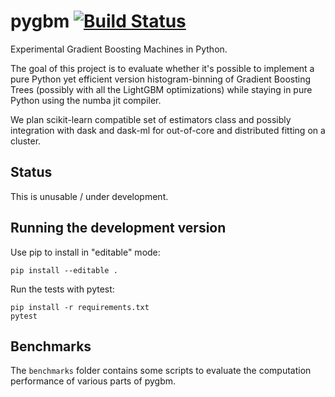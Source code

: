 # pygbm [![Build Status](https://travis-ci.org/ogrisel/pygbm.svg?branch=master)](https://travis-ci.org/ogrisel/pygbm)

Experimental Gradient Boosting Machines in Python.

The goal of this project is to evaluate whether it's possible to implement a
pure Python yet efficient version histogram-binning of Gradient Boosting Trees
(possibly with all the LightGBM optimizations) while staying in pure Python
using the numba jit compiler.

We plan scikit-learn compatible set of estimators class and possibly integration
with dask and dask-ml for out-of-core and distributed fitting on a cluster.

## Status

This is unusable / under development.

## Running the development version

Use pip to install in "editable" mode:

    pip install --editable .

Run the tests with pytest:

    pip install -r requirements.txt
    pytest

## Benchmarks

The `benchmarks` folder contains some scripts to evaluate the computation
performance of various parts of pygbm.
